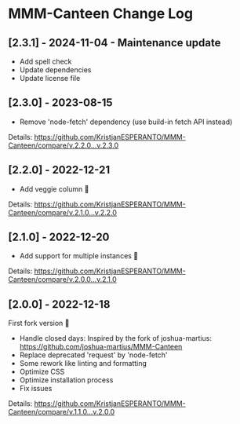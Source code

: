 # MMM-Canteen Change Log

## [2.3.1] - 2024-11-04 - Maintenance update

- Add spell check
- Update dependencies
- Update license file

## [2.3.0] - 2023-08-15

- Remove 'node-fetch' dependency (use build-in fetch API instead)

Details: <https://github.com/KristjanESPERANTO/MMM-Canteen/compare/v.2.2.0...v.2.3.0>

## [2.2.0] - 2022-12-21

- Add veggie column 🌱

Details: <https://github.com/KristjanESPERANTO/MMM-Canteen/compare/v.2.1.0...v.2.2.0>

## [2.1.0] - 2022-12-20

- Add support for multiple instances 🙂

Details: <https://github.com/KristjanESPERANTO/MMM-Canteen/compare/v.2.0.0...v.2.1.0>

## [2.0.0] - 2022-12-18

First fork version 🚀

- Handle closed days: Inspired by the fork of joshua-martius: <https://github.com/joshua-martius/MMM-Canteen>
- Replace deprecated 'request' by 'node-fetch'
- Some rework like linting and formatting
- Optimize CSS
- Optimize installation process
- Fix issues

Details: <https://github.com/KristjanESPERANTO/MMM-Canteen/compare/v.1.1.0...v.2.0.0>
